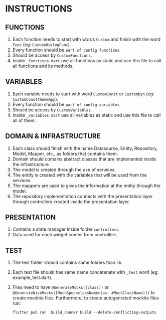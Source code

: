 # INSTRUCTIONS


## FUNCTIONS
1. Each function needs to start with words `Custom` and finish with the word `Func` (eg: `CustomDialogFunc`).
2. Every function should be `part of config.functions`.
3. Should be access by `CustomFunctions`.
4. Inside `_functions.dart` use all functions as static and use this file to call all functions and its methods.

## VARIABLES
1. Each variable needs to start with word `CustomConst` or `CustomDyn` (eg: `CustomConstThemeApp`).
2. Every function should be `part of config.variables`.
3. Should be access by `CustomVariables`.
4. Inside `_variables.dart` use all variables as static and use this file to call all of them.

## DOMAIN & INFRASTRUCTURE
1. Each class should finish with the name Datasource, Entity, Repository, Model, Mapper, etc., as folders that contains them.
2. Domain should contains abstract classes that are implemented inside the infrastructure.
3. The model is created through the use of services.
4. The entity is created with the variables that will be used from the services.
5. The mappers are used to gives the information at the entity through the model.
6. The repository implementation connects with the presentation layer through controllers created inside the presentation layer.

## PRESENTATION
1. Contains a state manager inside folder `controllers`.
2. Data used for each widget comes from controllers.

## TEST
1. The test folder should contains same folders than lib. 
2. Each test file should has same name concatenate with `_test` word (eg: example_test.dart).
3. Files need to have `@GenerateMocks([class])` or `@GenerateNiceMocks([MockSpec<className>(as: #MockClassName)])` to create mockito files. Furthermore, to create autogenrated mockito files run:

    ```flutter pub run  build_runner build --delete-conflicting-outputs```

